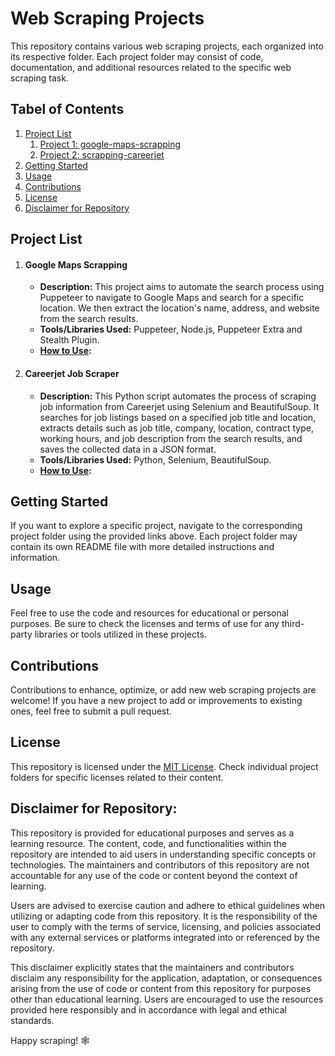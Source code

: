 # Web Scraping Projects

This repository contains various web scraping projects, each organized into its respective folder. Each project folder may consist of code, documentation, and additional resources related to the specific web scraping task.

## Tabel of Contents

1. [Project List](#project-list)
   1. [Project 1: google-maps-scrapping](#google-maps-scrapping-open)
   2. [Project 2: scrapping-careerjet](#careerjet-job-scraper-open)
2. [Getting Started](#getting-started)
3. [Usage](#usage)
4. [Contributions](#contributions)
5. [License](#license)
6. [Disclaimer for Repository](#disclaimer-for-repository)

## Project List

1. #### Google Maps Scrapping

   - **Description:** This project aims to automate the search process using Puppeteer to navigate to Google Maps and search for a specific location. We then extract the location's name, address, and website from the search results.
   - **Tools/Libraries Used:** Puppeteer, Node.js, Puppeteer Extra and Stealth Plugin.
   - **[How to Use](google-maps-scrapping/):**

2. #### Careerjet Job Scraper

   - **Description:** This Python script automates the process of scraping job information from Careerjet using Selenium and BeautifulSoup. It searches for job listings based on a specified job title and location, extracts details such as job title, company, location, contract type, working hours, and job description from the search results, and saves the collected data in a JSON format.
   - **Tools/Libraries Used:** Python, Selenium, BeautifulSoup.
   - **[How to Use](scrapping-careerjet/):**

## Getting Started

If you want to explore a specific project, navigate to the corresponding project folder using the provided links above. Each project folder may contain its own README file with more detailed instructions and information.

## Usage

Feel free to use the code and resources for educational or personal purposes. Be sure to check the licenses and terms of use for any third-party libraries or tools utilized in these projects.

## Contributions

Contributions to enhance, optimize, or add new web scraping projects are welcome! If you have a new project to add or improvements to existing ones, feel free to submit a pull request.

## License

This repository is licensed under the [MIT License](LICENSE). Check individual project folders for specific licenses related to their content.

## Disclaimer for Repository:

This repository is provided for educational purposes and serves as a learning resource. The content, code, and functionalities within the repository are intended to aid users in understanding specific concepts or technologies. The maintainers and contributors of this repository are not accountable for any use of the code or content beyond the context of learning.

Users are advised to exercise caution and adhere to ethical guidelines when utilizing or adapting code from this repository. It is the responsibility of the user to comply with the terms of service, licensing, and policies associated with any external services or platforms integrated into or referenced by the repository.

This disclaimer explicitly states that the maintainers and contributors disclaim any responsibility for the application, adaptation, or consequences arising from the use of code or content from this repository for purposes other than educational learning. Users are encouraged to use the resources provided here responsibly and in accordance with legal and ethical standards.

Happy scraping! 🕸️
